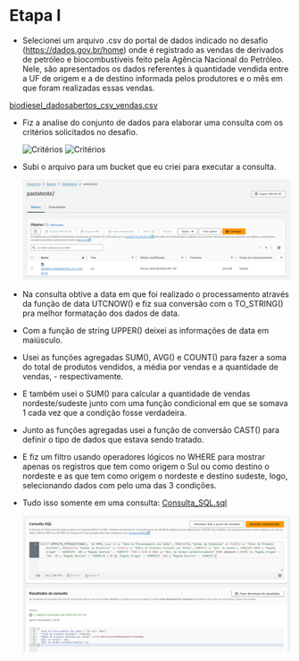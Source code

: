 # Etapa I


- Selecionei um arquivo .csv do portal de dados indicado no desafio (https://dados.gov.br/home) onde é registrado as vendas de derivados de petróleo e biocombustíveis feito pela Agência Nacional do Petróleo. Nele, são apresentados os dados referentes à quantidade vendida entre a UF de origem e a de destino informada pelos produtores e o mês em que foram realizadas essas vendas.

[biodiesel_dadosabertos_csv_vendas.csv](../Desafio/etapa-1/biodiesel_dadosabertos_csv_vendas.csv)

- Fiz a analise do conjunto de dados para elaborar uma consulta com os critérios solicitados no desafio.

    ![Critérios](../Desafio/critérios%20(1).png)
    ![Critérios](../Desafio/critérios%20(2).png)

- Subi o arquivo para um bucket que eu criei para executar a consulta.

    ![Bucket](../evidencias/bucket%20criado.png)

- Na consulta obtive a data em que foi realizado o processamento através da função de data UTCNOW() e fiz sua conversão com o TO_STRING() pra melhor formatação dos dados de data. 

- Com a função de string UPPER() deixei as informações de data em maiúsculo.

- Usei as funções agregadas SUM(), AVG() e COUNT() para fazer a soma do total de produtos vendidos, a média por vendas e a quantidade de vendas, - respectivamente. 

- E também usei o SUM() para calcular a quantidade de vendas nordeste/sudeste junto com uma função condicional em que se somava 1 cada vez que a condição fosse verdadeira.

- Junto as funções agregadas usei a função de conversão CAST() para definir o tipo de dados que estava sendo tratado.

- E fiz um filtro usando operadores lógicos no WHERE para mostrar apenas os registros que tem como origem o Sul ou como destino o nordeste e as que tem como origem o nordeste e destino sudeste, logo, selecionando dados com pelo uma das 3 condições.

- Tudo isso somente em uma consulta: [Consulta_SQL.sql](../Desafio/etapa-1/consulta_sql.sql)

    ![Execução da consulta SQL](../evidencias/execução%20da%20consulta%20SQL.png)

